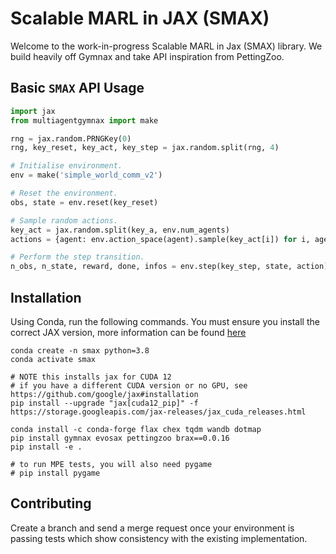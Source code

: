 # Scalable MARL in JAX (SMAX)

Welcome to the work-in-progress Scalable MARL in Jax (SMAX) library. We build heavily off Gymnax and take API inspiration from PettingZoo.

## Basic `SMAX` API  Usage
```python 
import jax
from multiagentgymnax import make

rng = jax.random.PRNGKey(0)
rng, key_reset, key_act, key_step = jax.random.split(rng, 4)

# Initialise environment.
env = make('simple_world_comm_v2')

# Reset the environment.
obs, state = env.reset(key_reset)

# Sample random actions.
key_act = jax.random.split(key_a, env.num_agents)
actions = {agent: env.action_space(agent).sample(key_act[i]) for i, agent in enumerate(env.agents)}

# Perform the step transition.
n_obs, n_state, reward, done, infos = env.step(key_step, state, action)
```

## Installation
Using Conda, run the following commands. You must ensure you install the correct JAX version, more information can be found [here](https://github.com/google/jax#installation)
```
conda create -n smax python=3.8
conda activate smax

# NOTE this installs jax for CUDA 12
# if you have a different CUDA version or no GPU, see https://github.com/google/jax#installation
pip install --upgrade "jax[cuda12_pip]" -f https://storage.googleapis.com/jax-releases/jax_cuda_releases.html

conda install -c conda-forge flax chex tqdm wandb dotmap
pip install gymnax evosax pettingzoo brax==0.0.16
pip install -e .

# to run MPE tests, you will also need pygame
# pip install pygame
```

## Contributing 
Create a branch and send a merge request once your environment is passing tests which show consistency with the existing implementation.
